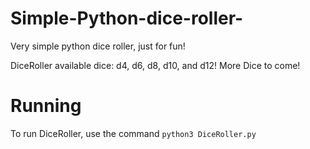 # Simple-Python-dice-roller-
Very simple python dice roller, just for fun!

DiceRoller available dice: d4, d6, d8, d10, and d12!
More Dice to come!
# Running
To run DiceRoller, use the command `python3 DiceRoller.py`
